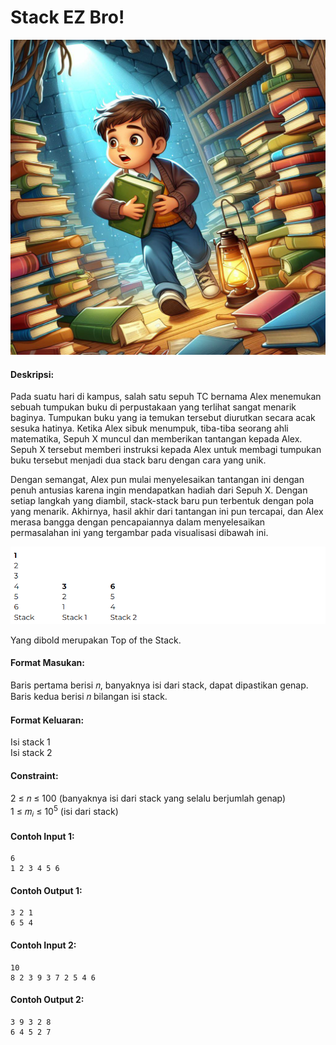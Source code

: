 # Stack EZ Bro!
<p align="center">
  <img src="../../assets/stack-ez-1.png"/>
</p>

#### Deskripsi: 
Pada suatu hari di kampus, salah satu sepuh TC bernama Alex menemukan sebuah tumpukan buku di perpustakaan yang terlihat sangat menarik baginya. Tumpukan buku yang ia temukan tersebut diurutkan secara acak sesuka hatinya. Ketika Alex sibuk menumpuk, tiba-tiba seorang ahli matematika, Sepuh X muncul dan memberikan tantangan kepada Alex. Sepuh X tersebut memberi instruksi kepada Alex untuk membagi tumpukan buku tersebut menjadi dua stack baru dengan cara yang unik.

Dengan semangat, Alex pun mulai menyelesaikan tantangan ini dengan penuh antusias karena ingin mendapatkan hadiah dari Sepuh X. Dengan setiap langkah yang diambil, stack-stack baru pun terbentuk dengan pola yang menarik. Akhirnya, hasil akhir dari tantangan ini pun tercapai, dan Alex merasa bangga dengan pencapaiannya dalam menyelesaikan permasalahan ini yang tergambar pada visualisasi dibawah ini.


<img src="../../assets/stack-ez-2.png"/>

Yang dibold merupakan Top of the Stack.

#### Format Masukan:
Baris pertama berisi 𝑛, banyaknya isi dari stack, dapat dipastikan genap. Baris kedua berisi 𝑛 bilangan isi stack.

#### Format Keluaran:
Isi stack 1<br>
Isi stack 2

#### Constraint:
2 ≤ 𝑛 ≤ 100 (banyaknya isi dari stack yang selalu berjumlah genap)<br>
1 ≤ 𝑚<sub>𝑖</sub> ≤ 10<sup>5</sup> (isi dari stack)

#### Contoh Input 1:
```
6
1 2 3 4 5 6
```

#### Contoh Output 1:
```
3 2 1
6 5 4
```

#### Contoh Input 2:
```
10
8 2 3 9 3 7 2 5 4 6
```

#### Contoh Output 2:
```
3 9 3 2 8
6 4 5 2 7
```
